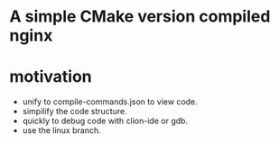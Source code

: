 # A simple CMake version compiled nginx

# motivation

- unify to compile-commands.json to view code.
- simpilify the code structure.
- quickly to debug code with clion-ide or gdb.
- use the linux branch.

